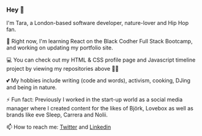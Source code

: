 ### Hey :wave:

I'm Tara, a London-based software developer, nature-lover and Hip Hop fan.

:memo: Right now, I'm learning React on the Black Codher Full Stack Bootcamp, and working on updating my portfolio site.

:computer: You can check out my HTML & CSS profile page and Javascript timeline project by viewing my repositories above ☝🏽

:two_hearts: My hobbies include writing (code and words), activism, cooking, DJing and being in nature.

⚡ Fun fact: Previously I worked in the start-up world as a social media manager where I created content for the likes of Björk, Lovebox as well as brands like eve Sleep, Carrera and Nolii.

📫 How to reach me: [Twitter](https://twitter.com/tarajaneseton) and [Linkedin](https://uk.linkedin.com/in/tarajaneseton)


<!--
**tarajaneseton/tarajaneseton** is a ✨ _special_ ✨ repository because its `README.md` (this file) appears on your GitHub profile.

Here are some ideas to get you started:

- 🔭 I’m currently working on ...
- 🌱 I’m currently learning ...
- 👯 I’m looking to collaborate on ...
- 🤔 I’m looking for help with ...
- 💬 Ask me about ...
- 📫 How to reach me: ...
- 😄 Pronouns: ...
- ⚡ Fun fact: ...
-->

